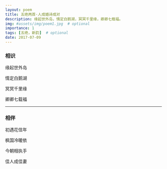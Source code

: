 ```yaml
---
layout: poem
title: 五绝两首·人成婚诗成对
description: 缘起世外岛，情定白鹅湖，冥冥千里缘，卿卿七载福。
img: #assets/img/poem1.jpg  # optional
importance: 1
tags: [五绝，新韵]  # optional
date: 2017-07-09
---
```


### 相识

缘起世外岛

情定白鹅湖

冥冥千里缘

卿卿七载福

---

### 相伴

初遇花信年

枫国冷暖依

今朝相执手

佳人成佳妻
